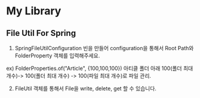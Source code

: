 # My Library

## File Util For Spring
1. SpringFileUtilConfiguration 빈을 만들어 configuration을 통해서
Root Path와 FolderProperty 객체를 입력해주세요.

ex) 
FolderProperties.of("Article", {100,100,100})
아티클 폴더 아래 100(폴더 최대 개수)-> 100(폴더 최대 개수) -> 100(파일 최대 개수)로 파일 관리.

2. FileUtil 객체를 통해서 File을 write, delete, get 할 수 있습니다.